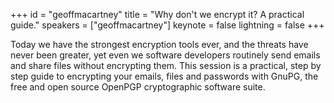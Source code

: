 ﻿+++
id = "geoffmacartney"
title = "Why don't we encrypt it? A practical guide."
speakers = ["geoffmacartney"]
keynote = false
lightning = false
+++

Today we have the strongest encryption tools ever, and the threats have never been greater, yet even we software developers routinely send emails and share files without encrypting them. This session is a practical, step by step guide to encrypting your emails, files and passwords with GnuPG, the free and open source OpenPGP cryptographic software suite.